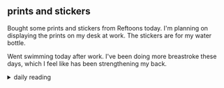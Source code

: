 ## prints and stickers

Bought some prints and stickers from Reftoons today. I'm planning on displaying the prints on my desk at work. The stickers are for my water bottle.

Went swimming today after work. I've been doing more breastroke these days, which I feel like has been strengthening my back.

<details markdown="1">
<summary>daily reading</summary>

| {{ page.date | date: "%B %-d, %Y" }} |
| :-------------: |
| [1 Kings 9; Eph. 6; Ezek. 39; Ps. 90]({% link _Bible/Bible-year-1.md %}) |
| [WCF 12; WLC 79-83; WSC 43-44]({% link _westminster/westminster-month-3.md %}) |
| [The Nicene Creed](https://threeforms.org/the-nicene-creed/) |

</details>